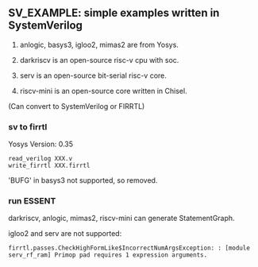 ## SV_EXAMPLE: simple examples written in SystemVerilog

1. anlogic, basys3, igloo2, mimas2 are from Yosys.

2. darkriscv is an open-source risc-v cpu with soc.

3. serv is an open-source bit-serial risc-v core.

4. riscv-mini is an open-source core written in Chisel.

(Can convert to SystemVerilog or FIRRTL)

### sv to firrtl
Yosys Version: 0.35

```shell
read_verilog XXX.v
write_firrtl XXX.firrtl
```

'BUFG' in basys3 not supported, so removed.

### run ESSENT

darkriscv, anlogic, mimas2, riscv-mini can generate StatementGraph.

igloo2 and serv are not supported:

```
firrtl.passes.CheckHighFormLike$IncorrectNumArgsException: : [module serv_rf_ram] Primop pad requires 1 expression arguments.
```